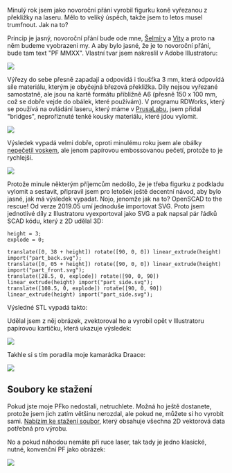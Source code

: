 <!-- dcterms:title = Pour féliciter: Open source 3D PF MMXX DYI -->
<!-- dcterms:abstract = Možná jste ode mne dostali přání k novému roku, možná ho ještě dostanete, pokud se v dohledné době uvidíme. Pokud ne, můžete si ho vyrobit sami, protože je open source a zdrojové soubory jsou k dispozici. -->
<!-- x4w:category = Bastlení -->
<!-- dcterms:creator = Michal Altair Valášek -->
<!-- dcterms:date = 2019-12-31 -->
<!-- x4w:coverUrl = /cover-pictures/20191231-pf2020.jpg -->
<!-- x4w:pictureUrl = /perex-pictures/20191231-pf2020.png -->
<!-- x4w:pictureWidth = 150 -->
<!-- x4w:pictureHeight = 150 -->

Minulý rok jsem jako novoroční přání vyrobil figurku koně vyřezanou z překližky na laseru. Mělo to veliký úspěch, takže jsem to letos musel trumfnout. Jak na to?

Princip je jasný, novoroční přání bude ode mne, [Šelmíry](https://www.facebook.com/SelmiraWolf/) a [Vity](https://www.facebook.com/AequitasWolf/) a proto na něm budeme vyobrazeni my. A aby bylo jasné, že je to novoroční přání, bude tam text "PF MMXX". Vlastní tvar jsem nakreslil v Adobe Illustratoru:

![](https://www.cdn.altairis.cz/Blog/2019/20191231-ai.png)

Výřezy do sebe přesně zapadají a odpovídá i tloušťka 3 mm, která odpovídá síle materiálu, kterým je obyčejná březová překližka. Díly nejsou vyřezané samostatně, ale jsou na kartě formátu přibližně A6 (přesně 150 x 100 mm, což se dobře vejde do obálek, které používám). V programu RDWorks, který se používá na ovládání laseru, který máme v [PrusaLabu](https://www.prusalab.cz/), jsem přidal "bridges", neproříznuté tenké kousky materiálu, které jdou vylomit.

![](https://www.cdn.altairis.cz/Blog/2019/20191231-rld.png)

Výsledek vypadá velmi dobře, oproti minulému roku jsem ale obálky [nepečetil voskem](https://www.altair.blog/2018/11/pecet), ale jenom papírovou embossovanou pečetí, protože to je rychlejší.

![](/cover-pictures/20191231-pf2020.jpg)

Protože minule některým příjemcům nedošlo, že je třeba figurku z podkladu vylomit a sestavit, připravil jsem pro letošek ještě decentní návod, aby bylo jasné, jak má výsledek vypadat. Nojo, jenomže jak na to? OpenSCAD to the rescue! Od verze 2019.05 umí jednoduše importovat SVG. Proto jsem jednotlivé díly z Illustratoru vyexportoval jako SVG a pak napsal pár řádků SCAD kódu, který z 2D udělal 3D:

```scad
height = 3;
explode = 0;

translate([0, 38 + height]) rotate([90, 0, 0]) linear_extrude(height) import("part_back.svg");
translate([0, 05 + height]) rotate([90, 0, 0]) linear_extrude(height) import("part_front.svg");
translate([28.5, 0, explode]) rotate([90, 0, 90]) linear_extrude(height) import("part_side.svg");
translate([108.5, 0, explode]) rotate([90, 0, 90]) linear_extrude(height) import("part_side.svg");
```

Výsledné STL vypadá takto:

<script src="https://gist.github.com/ridercz/3c519f0949469b8cf9107b058c4c8471.js"></script>

Udělal jsem z něj obrázek, zvektoroval ho a vyrobil opět v Illustratoru papírovou kartičku, která ukazuje výsledek:

![](https://www.cdn.altairis.cz/Blog/2019/20191231-navod.png)

Takhle si s tím poradila moje kamarádka Draace:

![](https://www.cdn.altairis.cz/Blog/2019/20191231-draace.jpg)

## Soubory ke stažení

Pokud jste moje PFko nedostali, netruchlete. Možná ho ještě dostanete, protože jsem jich zatím většinu nerozdal, ale pokud ne, můžete si ho vyrobit sami. [Nabízím ke stažení soubor](https://www.cdn.altairis.cz/Blog/2019/20191231-pf2020.zip), který obsahuje všechna 2D vektorová data potřebná pro výrobu.

No a pokud náhodou nemáte při ruce laser, tak tady je jedno klasické, nutné, konvenční PF jako obrázek:

![](https://www.cdn.altairis.cz/Misc/PF2020.jpg)